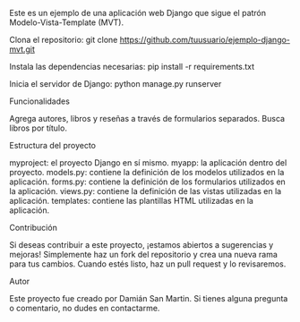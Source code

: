 Este es un ejemplo de una aplicación web Django que sigue el patrón Modelo-Vista-Template (MVT).

Clona el repositorio:
git clone https://github.com/tuusuario/ejemplo-django-mvt.git

Instala las dependencias necesarias:
pip install -r requirements.txt

Inicia el servidor de Django:
python manage.py runserver


Funcionalidades

Agrega autores, libros y reseñas a través de formularios separados.
Busca libros por título.

Estructura del proyecto

myproject: el proyecto Django en sí mismo.
myapp: la aplicación dentro del proyecto.
models.py: contiene la definición de los modelos utilizados en la aplicación.
forms.py: contiene la definición de los formularios utilizados en la aplicación.
views.py: contiene la definición de las vistas utilizadas en la aplicación.
templates: contiene las plantillas HTML utilizadas en la aplicación.

Contribución

Si deseas contribuir a este proyecto, ¡estamos abiertos a sugerencias y mejoras! Simplemente haz un fork del repositorio y crea una nueva rama para tus cambios. Cuando estés listo, haz un pull request y lo revisaremos.

Autor

Este proyecto fue creado por Damián San Martin. Si tienes alguna pregunta o comentario, no dudes en contactarme.